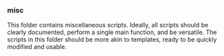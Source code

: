 ### misc
This folder contains miscellaneous scripts. Ideally, all scripts should be clearly documented, perform a single main function, and be versatile. The scripts in this folder should be more akin to templates, ready to be quickly modified and usable.
